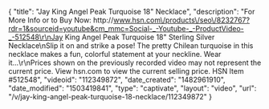 {
    "title": "Jay King Angel Peak Turquoise 18\" Necklace",
    "description": "For More Info or to Buy Now: http:\/\/www.hsn.com\/products\/seo\/8232767?rdr=1&sourceid=youtube&cm_mmc=Social-_-Youtube-_-ProductVideo-_-512548\r\nJay King Angel Peak Turquoise 18\" Sterling Silver Necklace\nSlip it on and strike a pose! The pretty Chilean turquoise in this necklace makes a fun, colorful statement at your neckline. Wear it...\r\nPrices shown on the previously recorded video may not represent the current price.  View hsn.com to view the current selling price. HSN Item #512548",
    "videoid": "112349872",
    "date_created": "1482961910",
    "date_modified": "1503419841",
    "type": "captivate",
    "layout": "video",
    "url": "\/v\/jay-king-angel-peak-turquoise-18-necklace\/112349872"
}